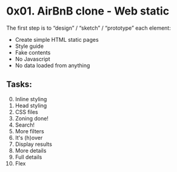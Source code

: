 # 0x01. AirBnB clone - Web static

The first step is to “design” / “sketch” / “prototype” each element:

- Create simple HTML static pages
- Style guide
- Fake contents
- No Javascript
- No data loaded from anything

## Tasks:

0. Inline styling
1. Head styling
2. CSS files
3. Zoning done!
4. Search!
5. More filters
6. It's (h)over
7. Display results
8. More details
9. Full details
10. Flex